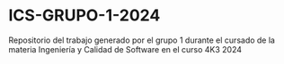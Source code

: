 # ICS-GRUPO-1-2024
Repositorio del trabajo generado por el grupo 1 durante el cursado de la materia Ingeniería y Calidad de Software en el curso 4K3 2024
